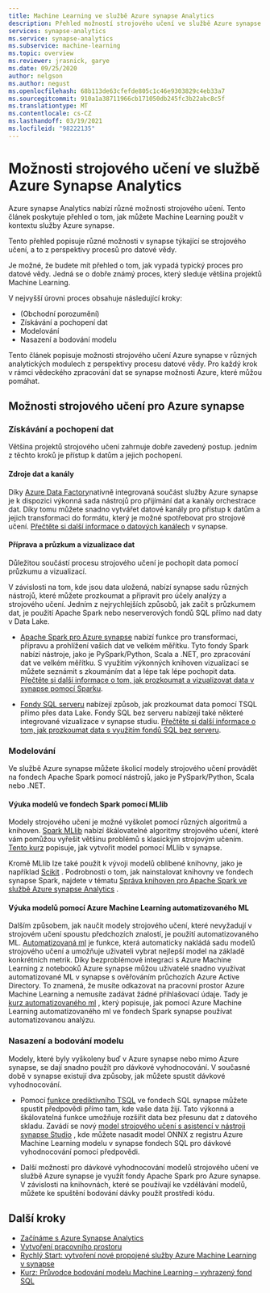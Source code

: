 ```yaml
---
title: Machine Learning ve službě Azure synapse Analytics
description: Přehled možností strojového učení ve službě Azure synapse Analytics.
services: synapse-analytics
ms.service: synapse-analytics
ms.subservice: machine-learning
ms.topic: overview
ms.reviewer: jrasnick, garye
ms.date: 09/25/2020
author: nelgson
ms.author: negust
ms.openlocfilehash: 68b113de63cfefde805c1c46e9303829c4eb33a7
ms.sourcegitcommit: 910a1a38711966cb171050db245fc3b22abc8c5f
ms.translationtype: MT
ms.contentlocale: cs-CZ
ms.lasthandoff: 03/19/2021
ms.locfileid: "98222135"
---
```

# <a name="machine-learning-capabilities-in-azure-synapse-analytics"></a>Možnosti strojového učení ve službě Azure Synapse Analytics

Azure synapse Analytics nabízí různé možnosti strojového učení. Tento článek poskytuje přehled o tom, jak můžete Machine Learning použít v kontextu služby Azure synapse.

Tento přehled popisuje různé možnosti v synapse týkající se strojového učení, a to z perspektivy procesů pro datové vědy.

Je možné, že budete mít přehled o tom, jak vypadá typický proces pro datové vědy. Jedná se o dobře známý proces, který sleduje většina projektů Machine Learning.

V nejvyšší úrovni proces obsahuje následující kroky:
* (Obchodní porozumění)
* Získávání a pochopení dat
* Modelování
* Nasazení a bodování modelu

Tento článek popisuje možnosti strojového učení Azure synapse v různých analytických modulech z perspektivy procesu datové vědy. Pro každý krok v rámci vědeckého zpracování dat se synapse možnosti Azure, které můžou pomáhat.

## <a name="azure-synapse-machine-learning-capabilities"></a>Možnosti strojového učení pro Azure synapse

### <a name="data-acquisition-and-understanding"></a>Získávání a pochopení dat

Většina projektů strojového učení zahrnuje dobře zavedený postup. jedním z těchto kroků je přístup k datům a jejich pochopení.

#### <a name="data-source-and-pipelines"></a>Zdroje dat a kanály

Díky [Azure Data Factory](../../data-factory/introduction.md)nativně integrovaná součást služby Azure synapse je k dispozici výkonná sada nástrojů pro přijímání dat a kanály orchestrace dat. Díky tomu můžete snadno vytvářet datové kanály pro přístup k datům a jejich transformaci do formátu, který je možné spotřebovat pro strojové učení. [Přečtěte si další informace o datových kanálech](../../data-factory/concepts-pipelines-activities.md?bc=%2fazure%2fsynapse-analytics%2fbreadcrumb%2ftoc.json&toc=%2fazure%2fsynapse-analytics%2ftoc.json) v synapse. 

#### <a name="data-preparation-and-explorationvisualization"></a>Příprava a průzkum a vizualizace dat

Důležitou součástí procesu strojového učení je pochopit data pomocí průzkumu a vizualizací.

V závislosti na tom, kde jsou data uložená, nabízí synapse sadu různých nástrojů, které můžete prozkoumat a připravit pro účely analýzy a strojového učení. Jedním z nejrychlejších způsobů, jak začít s průzkumem dat, je použití Apache Spark nebo neserverových fondů SQL přímo nad daty v Data Lake.

* [Apache Spark pro Azure synapse](../spark/apache-spark-overview.md) nabízí funkce pro transformaci, přípravu a prohlížení vašich dat ve velkém měřítku. Tyto fondy Spark nabízí nástroje, jako je PySpark/Python, Scala a .NET, pro zpracování dat ve velkém měřítku. S využitím výkonných knihoven vizualizací se můžete seznámit s zkoumáním dat a lépe tak lépe pochopit data. [Přečtěte si další informace o tom, jak prozkoumat a vizualizovat data v synapse pomocí Sparku](../get-started-analyze-spark.md).

* [Fondy SQL serveru](../sql/on-demand-workspace-overview.md) nabízejí způsob, jak prozkoumat data pomocí TSQL přímo přes data Lake. Fondy SQL bez serveru nabízejí také některé integrované vizualizace v synapse studiu. [Přečtěte si další informace o tom, jak prozkoumat data s využitím fondů SQL bez serveru](../get-started-analyze-sql-on-demand.md).

### <a name="modeling"></a>Modelování

Ve službě Azure synapse můžete školicí modely strojového učení provádět na fondech Apache Spark pomocí nástrojů, jako je PySpark/Python, Scala nebo .NET.

#### <a name="train-models-on-spark-pools-with-mllib"></a>Výuka modelů ve fondech Spark pomocí MLlib

Modely strojového učení je možné vyškolet pomocí různých algoritmů a knihoven. [Spark MLlib](http://spark.apache.org/docs/latest/ml-guide.html) nabízí škálovatelné algoritmy strojového učení, které vám pomůžou vyřešit většinu problémů s klasickým strojovým učením. [Tento kurz](../spark/apache-spark-machine-learning-mllib-notebook.md) popisuje, jak vytvořit model pomocí MLlib v synapse.

Kromě MLlib lze také použít k vývoji modelů oblíbené knihovny, jako je například [Scikit](https://scikit-learn.org/stable/) . Podrobnosti o tom, jak nainstalovat knihovny ve fondech synapse Spark, najdete v tématu [Správa knihoven pro Apache Spark ve službě Azure synapse Analytics](../spark/apache-spark-azure-portal-add-libraries.md) .

#### <a name="train-models-with-azure-machine-learning-automated-ml"></a>Výuka modelů pomocí Azure Machine Learning automatizovaného ML

Dalším způsobem, jak naučit modely strojového učení, které nevyžadují v strojovém učení spoustu předchozích znalostí, je použití automatizovaného ML. [Automatizovaná ml](../../machine-learning/concept-automated-ml.md) je funkce, která automaticky nakládá sadu modelů strojového učení a umožňuje uživateli vybrat nejlepší model na základě konkrétních metrik. Díky bezproblémové integraci s Azure Machine Learning z notebooků Azure synapse můžou uživatelé snadno využívat automatizované ML v synapse s ověřováním průchozích Azure Active Directory.  To znamená, že musíte odkazovat na pracovní prostor Azure Machine Learning a nemusíte zadávat žádné přihlašovací údaje. Tady je [kurz automatizovaného ml](../spark/apache-spark-azure-machine-learning-tutorial.md) , který popisuje, jak pomocí Azure Machine Learning automatizovaného ml ve fondech Spark synapse používat automatizovanou analýzu.

### <a name="model-deployment-and-scoring"></a>Nasazení a bodování modelu

Modely, které byly vyškoleny buď v Azure synapse nebo mimo Azure synapse, se dají snadno použít pro dávkové vyhodnocování. V současné době v synapse existují dva způsoby, jak můžete spustit dávkové vyhodnocování.

* Pomocí [funkce prediktivního TSQL](../sql-data-warehouse/sql-data-warehouse-predict.md) ve fondech SQL synapse můžete spustit předpovědi přímo tam, kde vaše data žijí. Tato výkonná a škálovatelná funkce umožňuje rozšířit data bez přesunu dat z datového skladu. Zavádí se nový [model strojového učení s asistencí v nástroji synapse Studio](./tutorial-sql-pool-model-scoring-wizard.md) , kde můžete nasadit model ONNX z registru Azure Machine Learning modelu v synapse fondech SQL pro dávkové vyhodnocování pomocí předpovědi.

* Další možností pro dávkové vyhodnocování modelů strojového učení ve službě Azure synapse je využít fondy Apache Spark pro Azure synapse. V závislosti na knihovnách, které se používají ke vzdělávání modelů, můžete ke spuštění bodování dávky použít prostředí kódu.

## <a name="next-steps"></a>Další kroky

* [Začínáme s Azure Synapse Analytics](../get-started.md)
* [Vytvoření pracovního prostoru](../get-started-create-workspace.md)
* [Rychlý Start: vytvoření nové propojené služby Azure Machine Learning v synapse](quickstart-integrate-azure-machine-learning.md)
* [Kurz: Průvodce bodování modelu Machine Learning – vyhrazený fond SQL](tutorial-sql-pool-model-scoring-wizard.md)